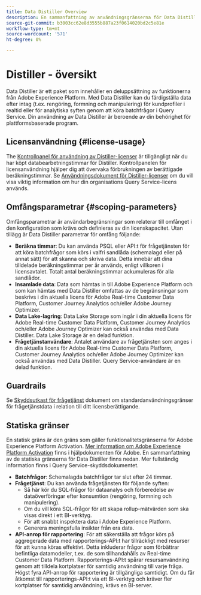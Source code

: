 ```yaml
---
title: Data Distiller Overview
description: En sammanfattning av användningsgränserna för Data Distiller för Query Service-data i relation till ditt licensieringsberättigande.
source-git-commit: b3003cc62e8d3555b887a23f0614020bd2c5e81e
workflow-type: tm+mt
source-wordcount: '571'
ht-degree: 0%

---
```


# Distiller - översikt

Data Distiller är ett paket som innehåller en deluppsättning av funktionerna från Adobe Experience Platform. Med Data Distiller kan du färdigställa data efter intag (t.ex. rengöring, formning och manipulering) för kundprofiler i realtid eller för analytiska syften genom att köra batchfrågor i Query Service. Din användning av Data Distiller är beroende av din behörighet för plattformsbaserade program.

## Licensanvändning {#license-usage}

The  [Kontrollpanel för användning av Distiller-licenser](./license-usage.md) är tillgängligt när du har köpt databearbetningstimmar för Distiller. Kontrollpanelen för licensanvändning hjälper dig att övervaka förbrukningen av berättigade beräkningstimmar. Se [Användningsdokument för Distiller-licenser](./license-usage.md) om du vill visa viktig information om hur din organisations Query Service-licens används.

## Omfångsparametrar {#scoping-parameters}

Omfångsparametrar är användarbegränsningar som relaterar till omfånget i den konfiguration som krävs och definieras av din licenskapacitet. Utan tillägg är Data Distiller parametrar för omfång följande:

* **Beräkna timmar**: Du kan använda PSQL eller API:t för frågetjänsten för att köra batchfrågor som körs i valfri sandlåda (schemalagd eller på annat sätt) för att skanna och skriva data. Detta innebär att dina tilldelade beräkningstimmar per år används, enligt villkoren i licensavtalet. Totalt antal beräkningstimmar ackumuleras för alla sandlådor.
* **Insamlade data**: Data som hämtas in till Adobe Experience Platform och som kan hämtas med Data Distiller omfattas av de begränsningar som beskrivs i din aktuella licens för Adobe Real-time Customer Data Platform, Customer Journey Analytics och/eller Adobe Journey Optimizer.
* **Data Lake-lagring**: Data Lake Storage som ingår i din aktuella licens för Adobe Real-time Customer Data Platform, Customer Journey Analytics och/eller Adobe Journey Optimizer kan också användas med Data Distiller. Data Lake Storage är en delad funktion.
* **Frågetjänstanvändare**: Antalet användare av frågetjänsten som anges i din aktuella licens för Adobe Real-time Customer Data Platform, Customer Journey Analytics och/eller Adobe Journey Optimizer kan också användas med Data Distiller. Query Service-användare är en delad funktion.

## Guardrails

Se [Skyddsutkast för frågetjänst](../guardrails.md) dokument om standardanvändningsgränser för frågetjänstdata i relation till ditt licensberättigande.

## Statiska gränser

En statisk gräns är den gräns som gäller funktionalitetsgränserna för Adobe Experience Platform Activation. [Mer information om Adobe Experience Platform Activation](https://helpx.adobe.com/ca/legal/product-descriptions/adobe-experience-platform0.html) finns i hjälpdokumenten för Adobe. En sammanfattning av de statiska gränserna för Data Distiller finns nedan. Mer fullständig information finns i Query Service-skyddsdokumentet.

* **Batchfrågor**: Schemalagda batchfrågor tar slut efter 24 timmar.
* **Frågetjänst**: Du kan använda frågetjänsten för följande syften:
   * Så här kör du SQL-frågor för dataanalys och förberedelse av dataöverföringar efter konsumtion (rengöring, formning och manipulering).
   * Om du vill köra SQL-frågor för att skapa rollup-mätvärden som ska visas direkt i ett BI-verktyg.
   * För att snabbt inspektera data i Adobe Experience Platform.
   * Generera meningsfulla insikter från era data.
* **API-anrop för rapportering**: För att säkerställa att frågor körs på aggregerade data med rapporterings-API:t har tillräckligt med resurser för att kunna köras effektivt. Detta inkluderar frågor som förbättrar befintliga datamodeller, t.ex. de som tillhandahålls av Real-time Customer Data Platform. Rapporterings-API:t spårar resursanvändning genom att tilldela kortplatser för samtidig användning till varje fråga. Högst fyra API-anrop för rapportering är tillgängliga samtidigt. Om du får åtkomst till rapporterings-API:t via ett BI-verktyg och kräver fler kortplatser för samtidig användning, krävs en BI-server.


